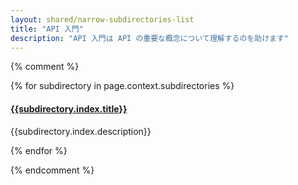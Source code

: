 ```yaml
---
layout: shared/narrow-subdirectories-list
title: "API 入門"
description: "API 入門は API の重要な概念について理解するのを助けます"
---
```


{% comment %}

{% for subdirectory in page.context.subdirectories %}
<h4><a href="{{subdirectory.id}}">{{subdirectory.index.title}}</a></h4>
<p>{{subdirectory.index.description}}</p>
{% endfor %}

{% endcomment %}
